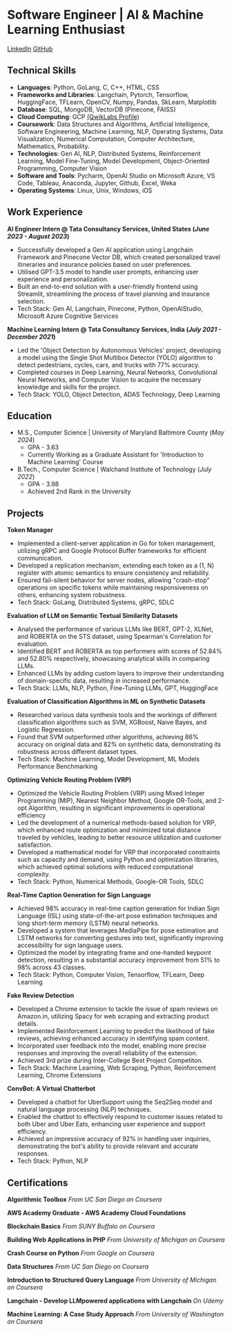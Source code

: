 # Software Engineer | AI & Machine Learning Enthusiast 

[LinkedIn](https://www.linkedin.com/in/rachit-shaha-95465b180/) [GitHub](https://github.com/Rachit-Shaha)

## Technical Skills
- **Languages**: Python, GoLang, C, C++, HTML, CSS
- **Frameworks and Libraries**: Langchain, Pytorch, Tensorflow, HuggingFace, TFLearn, OpenCV, Numpy, Pandas, SkLearn, Matplotlib
- **Database**: SQL, MongoDB, VectorDB (Pinecone, FAISS)
- **Cloud Computing**: GCP [(QwikLabs Profile)](https://www.cloudskillsboost.google/public_profiles/a18ae340-5d65-4faa-a5a5-8c5326553179) 
- **Coursework**: Data Structures and Algorithms, Artificial Intelligence, Software Engineering, Machine Learning, NLP, Operating Systems, Data Visualization, Numerical Computation, Computer Architecture, Mathematics, Probability.
- **Technologies**: Gen AI, NLP, Distributed Systems, Reinforcement Learning, Model Fine-Tuning, Model Development, Object-Oriented Programming, Computer Vision
- **Software and Tools**: Pycharm, OpenAI Studio on Microsoft Azure, VS Code, Tableau, Anaconda, Jupyter, Github, Excel, Weka 
- **Operating Systems**: Linux, Unix, Windows, iOS

## Work Experience
**AI Engineer Intern @ Tata Consultancy Services, United States (_June 2023 - August 2023_)**
- Successfully developed a Gen AI application using Langchain Framework and Pinecone Vector DB, which created personalized travel itineraries and insurance policies based on user preferences.
- Utilised GPT-3.5 model to handle user prompts, enhancing user experience and personalization.
- Built an end-to-end solution with a user-friendly frontend using Streamlit, streamlining the process of travel planning and insurance selection.
- Tech Stack: Gen AI, Langchain, Pinecone, Python, OpenAIStudio, Microsoft Azure Cognitive Services

**Machine Learning Intern @ Tata Consultancy Services, India (_July 2021 - December 2021_)**
- Led the 'Object Detection by Autonomous Vehicles' project, developing a model using the Single Shot Multibox Detector (YOLO) algorithm to detect pedestrians, cycles, cars, and trucks with 77% accuracy.
- Completed courses in Deep Learning, Neural Networks, Convolutional Neural Networks, and Computer Vision to acquire the necessary knowledge and skills for the project.
- Tech Stack: YOLO, Object Detection, ADAS Technology, Deep Learning
  
## Education								       		
- M.S., Computer Science	| University of Maryland Baltimore County (_May 2024_)
  - GPA - 3.63
  - Currently Working as a Graduate Assistant for 'Introduction to Machine Learning' Course             		
- B.Tech., Computer Science | Walchand Institute of Technology (_July 2022_)
  - GPA - 3.98
  - Achieved 2nd Rank in the University

## Projects
**Token Manager**
- Implemented a client-server application in Go for token management, utilizing gRPC and Google Protocol Buffer frameworks for efficient communication.
- Developed a replication mechanism, extending each token as a (1, N) register with atomic semantics to ensure consistency and reliability.
- Ensured fail-silent behavior for server nodes, allowing "crash-stop" operations on specific tokens while maintaining responsiveness on others, enhancing system robustness.
- Tech Stack: GoLang, Distributed Systems, gRPC, SDLC

**Evaluation of LLM on Semantic Textual Similarity Datasets**
- Analysed the performance of various LLMs like BERT, GPT-2, XLNet, and ROBERTA on the STS dataset, using Spearman's Correlation for evaluation.
- Identified BERT and ROBERTA as top performers with scores of 52.84% and 52.80% respectively, showcasing analytical skills in comparing LLMs.
- Enhanced LLMs by adding custom layers to improve their understanding of domain-specific data, resulting in increased performance.
- Tech Stack: LLMs, NLP, Python, Fine-Tuning LLMs, GPT, HuggingFace

**Evaluation of Classification Algorithms in ML on Synthetic Datasets**
- Researched various data synthesis tools and the workings of different classification algorithms such as SVM, XGBoost, Naive Bayes, and Logistic Regression.
- Found that SVM outperformed other algorithms, achieving 86% accuracy on original data and 82% on synthetic data, demonstrating its robustness across different dataset types.
- Tech Stack: Machine Learning, Model Development, ML Models Performance Benchmarking

**Optimizing Vehicle Routing Problem (VRP)**
- Optimized the Vehicle Routing Problem (VRP) using Mixed Integer Programming (MIP), Nearest Neighbor Method, Google OR-Tools, and 2-opt Algorithm, resulting in significant improvements in operational efficiency
- Led the development of a numerical methods-based solution for VRP, which enhanced route optimization and minimized total distance traveled by vehicles, leading to better resource utilization and customer satisfaction.
- Developed a mathematical model for VRP that incorporated constraints such as capacity and demand, using Python and optimization libraries, which achieved optimal solutions with reduced computational complexity.
- Tech Stack: Python, Numerical Methods, Google-OR Tools, SDLC

**Real-Time Caption Generation for Sign Language**
- Achieved 98% accuracy in real-time caption generation for Indian Sign Language (ISL) using state-of-the-art pose estimation techniques and long short-term memory (LSTM) neural networks.
- Developed a system that leverages MediaPipe for pose estimation and LSTM networks for converting gestures into text, significantly improving accessibility for sign language users.
- Optimized the model by integrating frame and one-handed keypoint detection, resulting in a substantial accuracy improvement from 51% to 98% across 43 classes.
- Tech Stack: Python, Computer Vision, Tensorflow, TFLearn, Deep Learning

**Fake Review Detection**
- Developed a Chrome extension to tackle the issue of spam reviews on Amazon.in, utilizing Spacy for web scraping and extracting product details.
- Implemented Reinforcement Learning to predict the likelihood of fake reviews, achieving enhanced accuracy in identifying spam content.
- Incorporated user feedback into the model, enabling more precise responses and improving the overall reliability of the extension.
- Achieved 3rd prize during Inter-College Best Project Competiton. 
- Tech Stack: Machine Learning, Web Scraping, Python, Reinforcement Learning, Chrome Extensions

**ConvBot: A Virtual Chatterbot**
- Developed a chatbot for UberSupport using the Seq2Seq model and natural language processing (NLP) techniques.
- Enabled the chatbot to effectively respond to customer issues related to both Uber and Uber Eats, enhancing user experience and support efficiency.
- Achieved an impressive accuracy of 92% in handling user inquiries, demonstrating the bot's ability to provide relevant and accurate responses.
- Tech Stack: Python, NLP

## Certifications

**Algorithmic Toolbox** *From UC San Diego on Coursera*

**AWS Academy Graduate - AWS Academy Cloud Foundations**

**Blockchain Basics** *From SUNY Buffalo on Coursera*

**Building Web Applications in PHP** *From University of Michigan on Coursera*

**Crash Course on Python** *From Google on Coursera*

**Data Structures** *From UC San Diego on Coursera*

**Introduction to Structured Query Language** *From University of Michigan on Coursera*

**Langchain - Develop LLMpowered applications with Langchain** *On Udemy*

**Machine Learning: A Case Study Approach** *From University of Washington on Coursera*








